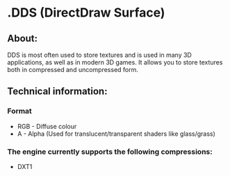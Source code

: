 # .DDS (DirectDraw Surface)

## About:
DDS is most often used to store textures and is used in many 3D applications, as well as in modern 3D games. It allows you to store textures both in compressed and uncompressed form.

## Technical information:

### Format

- RGB - Diffuse colour
- A - Alpha (Used for translucent/transparent shaders like glass/grass)

### The engine currently supports the following compressions:

- DXT1